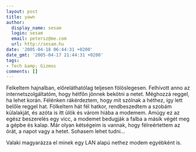 ```yaml
---
layout: post
title: yawn
author:
  display_name: sesam
  login: sesam
  email: petersz@me.com
  url: http://sesam.hu
date: '2005-04-18 06:44:31 +0200'
date_gmt: '2005-04-17 21:44:31 +0200'
tags:
- Tech &amp; Gizmos
comments: []
---
```


Felkeltem hajnalban, előreláthatólag teljesen fölöslegesen. Felhívott anno az internetszolgáltatóm, hogy hétfőn jönnek bekötni a netet. Méghozzá reggel, ha lehet korán. Félénken rákérdeztem, hogy mit szólnak a héthez, így lett belőle reggel hat. Fölkeltem hát fél hatkor, rendbeszedtem a szobám külalakját, és azóta is itt ülök és várom hiába a modemem. Amúgy ez az egész beszerelés egy vicc, a modemet bedugják a falba a másik végét meg a gépbe és kalap. Már olyan kétségeim is vannak, hogy félreértettem az órát, a napot vagy a hetet. Sohasem lehet tudni...

Valaki magyarázza el minek egy LAN alapú nethez modem egyébként is.
